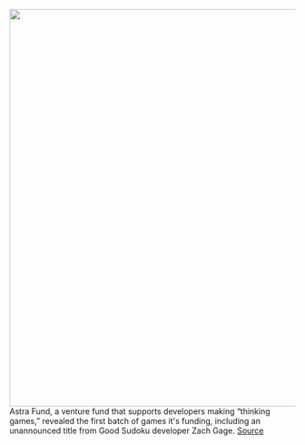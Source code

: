 <img src='https://cdn.vox-cdn.com/thumbor/_4gfy5bt1tzThB9rhQxninuX_pI=/0x0:1920x1080/1200x800/filters:focal(807x387:1113x693)/cdn.vox-cdn.com/uploads/chorus_image/image/70735320/Copy_of_screenshot_character7.0.png' width='700px' /><br/>
Astra Fund, a venture fund that supports developers making “thinking games,” revealed the first batch of games it's funding, including an unannounced title from Good Sudoku developer Zach Gage.
<a href='https://www.theverge.com/2022/4/11/23014096/astra-fund-six-thinking-games-zach-gage-indie-developers'> Source <a/>